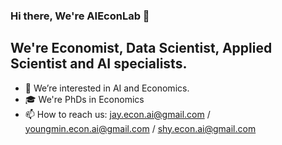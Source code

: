 ### Hi there, We're AIEconLab 👋

## We're Economist, Data Scientist, Applied Scientist and AI specialists.

- 👀  We’re interested in AI and Economics.
- 🎓  We're PhDs in Economics
- 📫  How to reach us: jay.econ.ai@gmail.com / youngmin.econ.ai@gmail.com / shy.econ.ai@gmail.com

[website]: https://www.aieconlab.com
